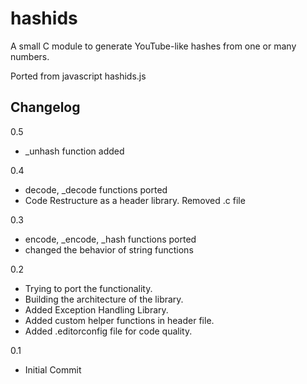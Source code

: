 hashids
=======

A small C module to generate YouTube-like hashes from one or many numbers.

Ported from javascript hashids.js


## Changelog

0.5
- _unhash function added

0.4
- decode, _decode functions ported
- Code Restructure as a header library. Removed .c file

0.3
- encode, _encode, _hash functions ported
- changed the behavior of string functions

0.2
- Trying to port the functionality.
- Building the architecture of the library.
- Added Exception Handling Library.
- Added custom helper functions in header file.
- Added .editorconfig file for code quality.

0.1
- Initial Commit
